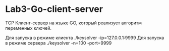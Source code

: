 # Lab3-Go-client-server

TCP Клиент-сервер на языке GO, который реализует алгоритм переменных ключей.

Для запуска в режиме клиента ./keysolver -ip=127.0.0.1:9999
Для запуска в режиме сервера ./keysolver -n=100 -port=9999

